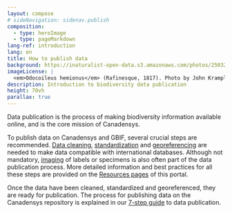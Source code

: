 ```yaml
---
layout: compose
# sideNavigation: sidenav.publish
composition:
  - type: heroImage
  - type: pageMarkdown
lang-ref: introduction
lang: en
title: How to publish data
background: https://inaturalist-open-data.s3.amazonaws.com/photos/250327897/original.jpeg
imageLicense: |
  <em>Odocoileus hemionus</em> (Rafinesque, 1817). Photo by John Krampl via [https://www.gbif.org/occurrence/4011988341]
description: Introduction to biodiversity data publication 
height: 70vh
parallax: true
---
```

Data publication is the process of making biodiversity information available online, and is the core mission of Canadensys.  

To publish data on Canadensys and GBIF, several crucial steps are recommended. [Data cleaning](/resources/documents/#data-cleaning), [standardization](/fr/resources/documents/#data-standardization-and-darwin-core) and [georeferencing](/resources/documents/#georeferencing) are needed to make data compatible with international databases. Although not mandatory, [imaging](resources/documents/#digitization-imaging) of labels or specimens is also often part of the data publication process. More detailed information and best practices for all these steps are provided on the [Resources pages](/resources/documents/) of this portal. 

Once the data have been cleaned, standardized and georeferenced, they are ready for publication. The process for publishing data on the Canadensys repository is explained in our [7-step guide](/publish/7-step-guide) to data publication.
